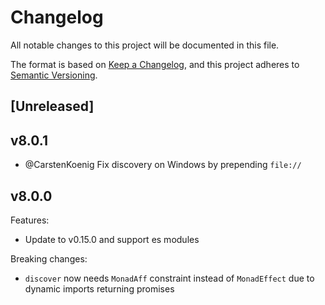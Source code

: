# Changelog

All notable changes to this project will be documented in this file.

The format is based on [Keep a Changelog](https://keepachangelog.com/en/1.0.0/),
and this project adheres to [Semantic Versioning](https://semver.org/spec/v2.0.0.html).

## [Unreleased]

## v8.0.1

- @CarstenKoenig Fix discovery on Windows by prepending `file://`

## v8.0.0
Features:
- Update to v0.15.0 and support es modules

Breaking changes:
- `discover` now needs `MonadAff` constraint instead of `MonadEffect` due to dynamic imports returning promises
